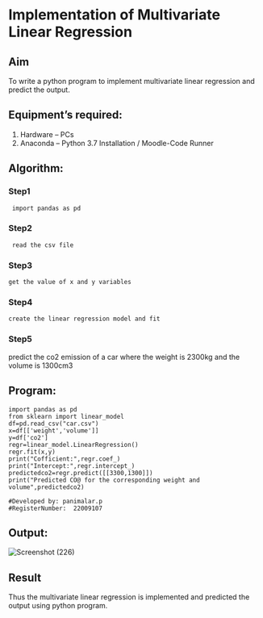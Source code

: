 # Implementation of Multivariate Linear Regression
## Aim
To write a python program to implement multivariate linear regression and predict the output.
## Equipment’s required:
1.	Hardware – PCs
2.	Anaconda – Python 3.7 Installation / Moodle-Code Runner
## Algorithm:
### Step1
     import pandas as pd

### Step2
     read the csv file

### Step3
    get the value of x and y variables

### Step4
    create the linear regression model and fit

### Step5
predict the co2 emission of a car where the weight is 2300kg
and the volume is 1300cm3

## Program:
```
import pandas as pd
from sklearn import linear_model
df=pd.read_csv("car.csv")
x=df[['weight','volume']]
y=df['co2']
regr=linear_model.LinearRegression()
regr.fit(x,y)
print("Cofficient:",regr.coef_)
print("Intercept:",regr.intercept_)
predictedco2=regr.predict([[3300,1300]])
print("Predicted CO@ for the corresponding weight and volume",predictedco2)

#Developed by: panimalar.p
#RegisterNumber:  22009107

```
## Output:

![Screenshot (226)](https://user-images.githubusercontent.com/121490826/214898969-67f826f3-923d-4efd-ba1d-b9cdddec77b6.png)




## Result
Thus the multivariate linear regression is implemented and predicted the output using python program.
